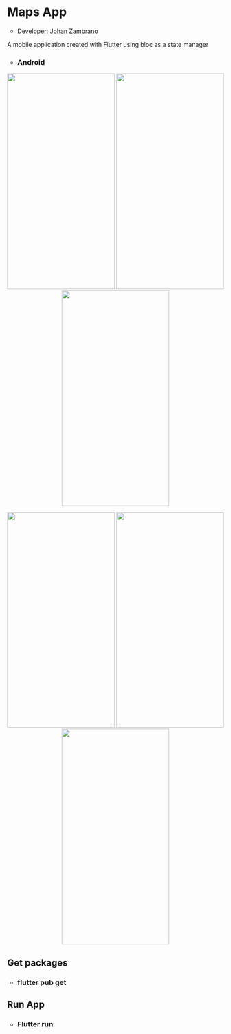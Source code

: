 <h1>Maps App</h1>
<ul>
  <li type="circle">Developer: <a href="https://www.linkedin.com/in/johan-zambrano-b537501bb/">Johan Zambrano</a></li>
</ul>

A mobile application created with Flutter using bloc as a state manager

<ul>
  <li type="circle"><h3>Android</h3></li>
</ul>

<p align="center">
  <img src="https://user-images.githubusercontent.com/25967495/139511016-cf90463b-6cab-455b-9b70-458d06e07f3c.jpg" width="250" height="500">
  <img src="https://user-images.githubusercontent.com/25967495/139511019-001b796f-ce97-40cc-860b-da374d24f7b6.jpg" width="250" height="500">
  <img src="https://user-images.githubusercontent.com/25967495/139511025-999e32d7-fb1e-4adf-b722-19daea1bcf9c.jpg" width="250" height="500">
</p>

<p align="center">
  <img src="https://user-images.githubusercontent.com/25967495/139511028-493b836e-8f22-4776-92dd-de2a5ffb2dcc.jpg" width="250" height="500">
  <img src="https://user-images.githubusercontent.com/25967495/139511030-9730cf2d-8092-48c2-a985-95454a05db13.jpg" width="250" height="500">
  <img src="https://user-images.githubusercontent.com/25967495/139511032-6e486523-4324-4004-a39d-93eaee4ea45d.jpg" width="250" height="500">
</p>

<h2>Get packages</h2>
<ul>
  <li type="circle"><h3>flutter pub get</h3></li>
</ul>

<h2>Run App</h2>
<ul>
  <li type="circle"><h3>Flutter run</h3></li>
</ul>
